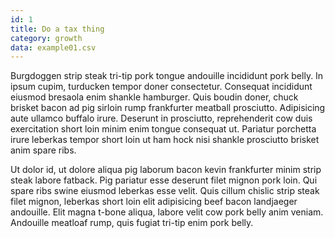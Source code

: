 ```yaml
---
id: 1
title: Do a tax thing
category: growth
data: example01.csv
---
```


Burgdoggen strip steak tri-tip pork tongue andouille incididunt pork belly. In ipsum cupim, turducken tempor doner consectetur. Consequat incididunt eiusmod bresaola enim shankle hamburger. Quis boudin doner, chuck brisket bacon ad pig sirloin rump frankfurter meatball prosciutto. Adipisicing aute ullamco buffalo irure. Deserunt in prosciutto, reprehenderit cow duis exercitation short loin minim enim tongue consequat ut. Pariatur porchetta irure leberkas tempor short loin ut ham hock nisi shankle prosciutto brisket anim spare ribs.

Ut dolor id, ut dolore aliqua pig laborum bacon kevin frankfurter minim strip steak labore fatback. Pig pariatur esse deserunt filet mignon pork loin. Qui spare ribs swine eiusmod leberkas esse velit. Quis cillum chislic strip steak filet mignon, leberkas short loin elit adipisicing beef bacon landjaeger andouille. Elit magna t-bone aliqua, labore velit cow pork belly anim veniam. Andouille meatloaf rump, quis fugiat tri-tip enim pork belly.
